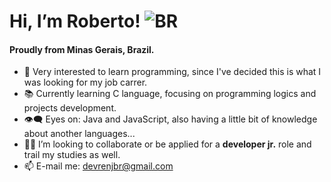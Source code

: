 # Hi, I’m Roberto! ![BR](https://emojipedia-us.s3.dualstack.us-west-1.amazonaws.com/thumbs/120/sony/336/flag-brazil_1f1e7-1f1f7.png) 
#### Proudly from Minas Gerais, Brazil.
- :eyes: Very interested to learn programming, since I've decided this is what I was looking for my job carrer.
- :books: Currently learning C language, focusing on programming logics and projects development.
- :eye_speech_bubble: Eyes on: Java and JavaScript, also having a little bit of knowledge about another languages...
- :man_technologist: I’m looking to collaborate or be applied for a **developer jr.** role and trail my studies as well.
- :mailbox: E-mail me: <devrenjbr@gmail.com>
